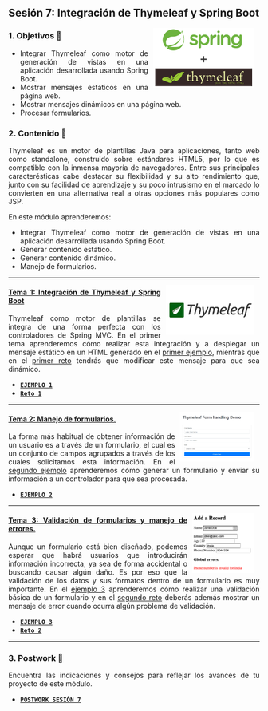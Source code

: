 ## Sesión 7: Integración de Thymeleaf y Spring Boot

<img src="img/01.png" align="right" height="120" hspace="10">
<div style="text-align: justify;">

### 1. Objetivos :dart:

- Integrar Thymeleaf como motor de generación de vistas en una aplicación desarrollada usando Spring Boot.
- Mostrar mensajes estáticos en una página web.
- Mostrar mensajes dinámicos en una página web.
- Procesar formularios.


### 2. Contenido :blue_book:

Thymeleaf es un motor de plantillas Java para aplicaciones, tanto web como standalone, construido sobre estándares HTML5, por lo que es compatible con la inmensa mayoría de navegadores. Entre sus principales caracterésticas cabe destacar su flexibilidad y su alto rendimiento que, junto con su facilidad de aprendizaje y su poco intrusismo en el marcado lo convierten en una alternativa real a otras opciones más populares como JSP.

En este módulo aprenderemos:

- Integrar Thymeleaf como motor de generación de vistas en una aplicación desarrollada usando Spring Boot.
- Generar contenido estático.
- Generar contenido dinámico.
- Manejo de formularios.

---

<img src="img/02.png" align="right" height="100" hspace="10">

#### <ins>Tema 1: Integración de Thymeleaf y Spring Boot</ins>

Thymeleaf como motor de plantillas se integra de una forma perfecta con los controladores de Spring MVC. En el primer tema aprenderemos cómo realizar esta integración y a desplegar un mensaje estático en un HTML generado en el [primer ejemplo](./Ejemplo-01), mientras que en el [primer reto](./Reto-01) tendrás que modificar este mensaje para que sea dinámico.


- [**`EJEMPLO 1`**](./Ejemplo-01)
- [**`Reto 1`**](./Reto-01)

---

<img src="img/03.png" align="right" height="100" hspace="10">

#### <ins>Tema 2: Manejo de formularios.</ins>

La forma más habitual de obtener información de un usuario es a través de un formulario, el cual es un conjunto de campos agrupados a través de los cuales solicitamos esta información. En el [segundo ejemplo](./Ejemplo-02) aprenderemos cómo generar un formulario y enviar su información a un controlador para que sea procesada.

- [**`EJEMPLO 2`**](./Ejemplo-02)

---

<img src="img/04.webp" align="right" height="120" hspace="10">

#### <ins>Tema 3: Validación de formularios y manejo de errores.</ins>

Aunque un formulario está bien diseñado, podemos esperar que habrá usuarios que introducirán información incorrecta, ya sea de forma accidental o buscando causar algún daño. Es por eso que la validación de los datos y sus formatos dentro de un formulario es muy importante. En el [ejemplo 3](./Ejemplo-03) aprenderemos cómo realizar una validación básica de un formulario y en el [segundo reto](./Reto-02) deberás además mostrar un mensaje de error cuando ocurra algún problema de validación. 

- [**`EJEMPLO 3`**](./Ejemplo-03)
- [**`Reto 2`**](./Reto-02)

---

### 3. Postwork :memo:

Encuentra las indicaciones y consejos para reflejar los avances de tu proyecto de este módulo.

- [**`POSTWORK SESIÓN 7`**](./Postwork/)

<br/>

</div>
